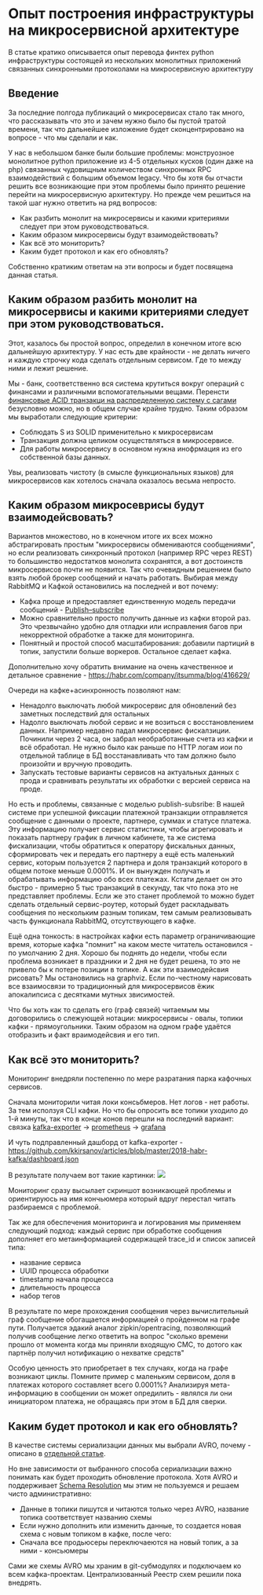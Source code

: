 # Опыт построения инфраструктуры на микросервисной архитектуре

В статье кратико описывается опыт перевода финтех python инфраструктуры состоящей из нескольких монолитных приложений связанных синхронными протоколами на микросервисную архитектуру

<cut />

## Введение

За последние полгода публикаций о микросервисах стало так много, что рассказывать что это и зачем нужно было бы пустой тратой времени, так что дальнейшее изложение будет сконцентрировано на вопросе - что мы сделали и как.

У нас в небольшом банке были большие проблемы: монструозное монолитное python приложение из 4-5 отдельных кусков (один даже на php) связанных чудовищным количеством синхронных RPC взаимодействий с большим объемом legacy. Что бы хотя бы отчасти решить все возникающие при этом проблемы было принято решение перейти на микросервисную архитектуру. Но прежде чем решиться на такой шаг нужно ответить на ряд вопросов:

- Как разбить монолит на микросервисы и какими критериями следует при этом руководствоваться.
- Каким образом микросервисы будут взаимодействовать?
- Как всё это мониторить?
- Каким будет протокол и как его обновлять?


Собственно кратиким ответам на эти вопросы и будет посвящена данная статья. 

## Каким образом разбить монолит на микросервисы и какими критериями следует при этом руководствоваться.

Этот, казалось бы простой вопрос, определил в конечном итоге всю дальнейшую архитектуру. У нас есть две крайности - не делать ничего и каждую строчку кода сделать отдельным сервисом. Где то между ними и лежит решение.

Мы - банк, соответственно вся система крутиться вокруг операций с финансами и различными вспомогательными вещами. Перенсти [финансовые ACID транзакци на распределенную систему с сагами](https://habr.com/company/avito/blog/426101/) безусловно можно, но в общем случае крайне трудно. Таким образом мы выработали следующие критерии:
- Соблюдать S из SOLID применительно к микросервисам
- Транзакция должна целиком осуществляться в микросервисе.
- Для работы микросервису в основном нужна инофрмация из его собственной базы данных.

Увы, реализовать чистоту (в смысле функциональных языков) для микросервисов как хотелось сначала оказалось весьма непросто.

## Каким образом микросеврисы будут взаимодейсвовать?
Вариантов множестово, но в конечном итоге их всех можно абстрагировать простым "микросервисы обмениваются сообщениями", но если реализовать синхронный протокол (например RPC через REST) то большинство недостатков монолита сохранятся, а вот достоинств микросервисов почти не появится. Так что очевидным решением было взять любой брокер сообщений и начать работать. Выбирая между RabbitMQ и Кафкой остановились на последней и вот почему:

- Кафка проще и предоставляет единственную модель передачи сообщений - [Publish–subscribe](https://en.wikipedia.org/wiki/Publish%E2%80%93subscribe_pattern)
- Можно сравнительно просто получить данные из кафки второй раз. Это чрезвычайно удобно для отладки или исправления багов при некорректной обработке а также для мониторинга.
- Понятный и простой способ масштабирования: добавили партиций в топик, запустили больше воркеров. Остальное сделает кафка. 

Дополнительно хочу обратить внимание на очень качественное и детальное сравнение - https://habr.com/company/itsumma/blog/416629/

Очереди на кафке+асинхронность позволяют нам:
- Ненадолго выключать любой микросервис для обновлений без заметных последствий для остальных
- Надолго выключать любой сервис и не возиться с восстановлением данных. Например недавно падал микросервис фискалзиции. Починили через 2 часа, он забрал необработанные счета из кафки и всё обработал. Не нужно было как раньше по HTTP логам иои по отдельной таблице в БД восстанавливать что там должно было произойти и вручную проводить.
- Запускать тестовые варианты сервисов на актуальных данных с прода и сравнивать результаты их обработки с версией сервиса на проде.

Но есть и проблемы, связанные c моделью publish-subsribe: В нашей системе при успешной фиксации платежной транзакции отправляется сообщение с данными о проекте, партнере, суммах и статусе платежа. Эту информацию получает сервис статистики, чтобы агрегировать и показать партнеру график в личном кабинете, та же система фискализации, чтобы обратиться к оператору фискальных данных, сформировать чек и передать его партнеру а ещё есть маленький сервис, которым пользуется 2 партнера и доля транзакций которого в общем потоке меньше 0.0001%. И он вынужден получать и обрабатывать информацию обо всех платежах. Кстати делает он это быстро - примерно 5 тыс транзакций в секунду, так что пока это не представляет проблемы. Если же это станет проблемой то можно будет сделать отдельный сервис-роутер, который будет раскладывать сообщения по нескольким разным топикам, тем самым реализовывать часть функционала RabbitMQ,  отсутствующего в кафке.

Ещё одна тонкость: в настройках кафки есть параметр ограничивающие время, которые кафка "помнит" на каком месте читатель остановился - по умолчанию 2 дня. Хорошо бы поднять до недели, чтобы если проблема возникает в праздники и 2 дня не будет решена, то это не привело бы к потере позиции в топике. А как эти взаимодейсвия рисовать? Мы остановились на graphviz. Если по-честному нарисовать все взаимосвязи то  традиционный для микросервисов ёжик апокалипсиса с десятками мутных звисимостей.

Что бы хоть как то сделать его (граф связей) читаемым мы договорились о слежующей нотации: микросервисы - овалы, топики кафки - прямоугольники.
Таким образом на одном графе удаётся отобразить и факт враимодейсвия и его тип.

## Как всё это мониторить?
Мониторинг внедряли постепенно по мере разратания парка кафочных сервисов.

Сначала мониторили читая локи консьбмеров. Нет логов - нет работы.
За тем исползуя CLI кафки. Но что бы опросить все топики уходило до 1-й минуты, так что в конце конов перешли на последний вариант: связка [kafka-exporter](https://github.com/danielqsj/kafka_exporter) -> [prometheus](https://prometheus.io/) -> [grafana](https://grafana.com/)

И чуть подправленный дашборд от kafka-exporter - https://github.com/kkirsanov/articles/blob/master/2018-habr-kafka/dashboard.json

В результате получаем вот такие картинки:
![](https://habrastorage.org/webt/lg/bg/k5/lgbgk5zs7fzl_3hrhork-ybejjw.png)

Мониторинг сразу высылает скриншот возникающей проблемы и ориентируюсь на имя кончьюмера который вдруг перестал читать разбираемся с проблемой.


Так же для обеспечения мониторинга и логирования мы применяем следующий подход: каждый сервис при обработке сообщения дополняет его метаинформацией содержащей trace_id и список записей типа:

- название сервиса
- UUID процесса обработки
- timestamp начала процесса
- длительность процесса
- набор тегов

В результате по мере прохождения сообщения через вычислительный граф сообщение обогащается информацией о пройденном на графе пути. Получается эдакий аналог zipkin/opentracing, позволяющий получив сообщение легко ответить на вопрос "сколько времени прошло от момента когда мы приняли входящую СМС, то дотого как партнёр получил нотификацию о нехватке средств"

Особую ценность это приобретает в тех случаях, когда на графе возникают циклы. Помните пример с маленьким сервисом, доля в платежах которого составляет всего 0.0001%? Анализируя мета-информацию в сообщении он может опредилить - являлся ли они инициатором платежа, не обращаясь при  этом в БД для сверки.

## Каким будет протокол и как его обновлять?
В качестве системы сериализации данных мы выбрали AVRO, почему - описано в [отдельной статье](https://habr.com/post/346698/).

Но вне зависимости от выбранного способа сериализации важно понимать как будет проходить обновление протокола. Хотя AVRO и поддерживает [Schema Resolution](https://avro.apache.org/docs/1.8.2/spec.html#Schema+Resolution) мы этим не пользуемся и решаем чисто административно:

- Данные в топики пишутся и читаются только через AVRO, название топика соответствует названию схемы
- Если нужно дополнить или изменить данные, то создается новая схема с новым топиком в кафке, после чего:
- Сначала все продьюсеры переключаеются на новый топик, а за ними - консьюмеры 

Сами же схемы AVRO мы храним в git-субмодулях и подключаем ко всем кафка-проектам. Централизованный Реестр схем решили пока внедрять.